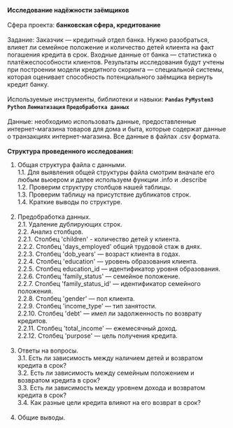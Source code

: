 <b>Исследование надёжности заёмщиков</b><br/><br/>
Сфера проекта: <b>банковская сфера, кредитование</b><br/><br/>
Задание: Заказчик — кредитный отдел банка. Нужно разобраться, влияет ли семейное положение и количество детей клиента на факт погашения кредита в срок. Входные данные от банка — статистика о платёжеспособности клиентов. Результаты исследования будут учтены при построении модели кредитного скоринга — специальной системы, которая оценивает способность потенциального заёмщика вернуть кредит банку.<br/><br/>
Используемые инструменты, библиотеки и навыки: <b>`Pandas` `PyMystem3` `Python` `Лемматизация` `Предобработка данных`</b><br/><br/>
Данные: необходимо использовать данные, предоставленные интернет-магазина товаров для дома и быта, которые содержат данные о транзакциях интернет-магазина. Все данные в файлах .csv формата.<br/><br/>
<b>Структура проведенного исследования: </b><br/>
1. Общая структура файла с данными.<br/>
1.1. Для выявления общей структуры файла смотрим вначале его любым вьюером и далее используем функции .info и .describe<br/>
1.2. Проверим структуру столбцов нашей таблицы.<br/>
1.3. Проверим таблицу на присутствие дубликатов строк.<br/>
1.4. Краткие выводы по структуре.<br/><br/>
2. Предобработка данных.<br/>
2.1. Удаление дублирующих строк.<br/>
2.2. Анализ столбцов.<br/>
2.2.1. Столбец 'children' - количество детей у клиента.<br/>
2.2.2. Столбец 'days_employed' общий трудовой стаж в днях.<br/>
2.2.3. Столбец 'dob_years' — возраст клиента в годах.<br/>
2.2.4. Столбец 'education' — уровень образования клиента.<br/>
2.2.5. Столбец education_id — идентификатор уровня образования.<br/>
2.2.6. Столбец 'family_status' — семейное положение.<br/>
2.2.7. Столбец 'family_status_id' — идентификатор семейного положения.<br/>
2.2.8. Столбец 'gender' — пол клиента.<br/>
2.2.9. Столбец 'income_type' — тип занятости.<br/>
2.2.10. Столбец 'debt' — имел ли задолженность по возврату кредитов.<br/>
2.2.11. Столбец 'total_income' — ежемесячный доход.<br/>
2.2.12. Столбец 'purpose' — цель получения кредита.<br/><br/>
3. Ответы на вопросы.<br/>
3.1. Есть ли зависимость между наличием детей и возвратом кредита в срок?<br/>
3.2. Есть ли зависимость между семейным положением и возвратом кредита в срок?<br/>
3.3. Есть ли зависимость между уровнем дохода и возвратом кредита в срок?<br/>
3.4. Как разные цели кредита влияют на его возврат в срок?<br/><br/>
4. Общие выводы.

